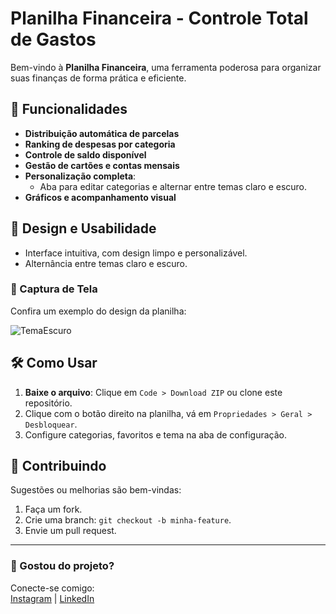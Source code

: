 # Planilha Financeira - Controle Total de Gastos

Bem-vindo à **Planilha Financeira**, uma ferramenta poderosa para organizar suas finanças de forma prática e eficiente.

## 📌 Funcionalidades

- **Distribuição automática de parcelas**
- **Ranking de despesas por categoria**
- **Controle de saldo disponível**
- **Gestão de cartões e contas mensais**
- **Personalização completa**:
  - Aba para editar categorias e alternar entre temas claro e escuro.
- **Gráficos e acompanhamento visual**

## 🎨 Design e Usabilidade

- Interface intuitiva, com design limpo e personalizável.
- Alternância entre temas claro e escuro.

### 📸 Captura de Tela

Confira um exemplo do design da planilha:

![TemaEscuro](https://github.com/user-attachments/assets/03a17613-36dd-4e60-97cf-8938b3206b0e)

## 🛠️ Como Usar

1. **Baixe o arquivo**: Clique em `Code > Download ZIP` ou clone este repositório.
2. Clique com o botão direito na planilha, vá em `Propriedades > Geral > Desbloquear`.
3. Configure categorias, favoritos e tema na aba de configuração.

## 🤝 Contribuindo

Sugestões ou melhorias são bem-vindas:
1. Faça um fork.
2. Crie uma branch: `git checkout -b minha-feature`.
3. Envie um pull request.

---

### 🎉 Gostou do projeto?

Conecte-se comigo:  
[Instagram](https://instagram.com/seu_instagram) | [LinkedIn](https://linkedin.com/in/seu_linkedin)
